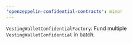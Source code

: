 ```yaml
---
'openzeppelin-confidential-contracts': minor
---
```


`VestingWalletConfidentialFactory`: Fund multiple `VestingWalletConfidential` in batch.

